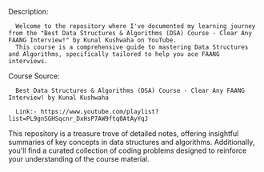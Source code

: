 Description:

      Welcome to the repository where I've documented my learning journey from the "Best Data Structures & Algorithms (DSA) Course - Clear Any FAANG Interview!" by Kunal Kushwaha on YouTube. 
      This course is a comprehensive guide to mastering Data Structures and Algorithms, specifically tailored to help you ace FAANG interviews.

Course Source:

      Best Data Structures & Algorithms (DSA) Course - Clear Any FAANG Interview! by Kunal Kushwaha
      
      Link:- https://www.youtube.com/playlist?list=PL9gnSGHSqcnr_DxHsP7AW9ftq0AtAyYqJ


This repository is a treasure trove of detailed notes, offering insightful summaries of key concepts in data structures and algorithms.
Additionally, you'll find a curated collection of coding problems designed to reinforce your understanding of the course material. 
